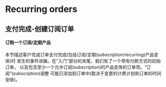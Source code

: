 Recurring orders
================

## 支付完成-创建订阅订单

#### **订购一个订阅/定期产品**
本节描述客户完成订单支付完成(包括订阅/定期(subscription/recurring)产品变体)时
发生的事件进展。在“入门”部分的末尾，我们有了一个带有付款方式的初始订单，
以及包含至少一个允许订阅(subscription)的产品变体的订单项。“订阅”(subscription)调整
可能已添加到订单中(取决于变更的计费计划和订单的时间安排)。